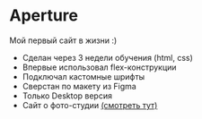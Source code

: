 # Aperture
Мой первый сайт в жизни :)
- Сделан через 3 недели обучения (html, css)
- Впервые использовал flex-конструкции
- Подключал кастомные шрифты
- Сверстан по макету из Figma
- Только Desktop версия
- Сайт о фото-студии [(смотреть тут)](https://drabovich.github.io/Project-1-Aperture-Studios/)
